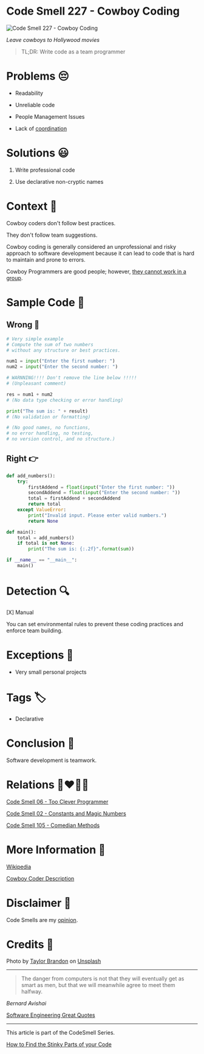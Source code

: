 # Code Smell 227 - Cowboy Coding
            
![Code Smell 227 - Cowboy Coding](Code%20Smell%20227%20-%20Cowboy%20Coding.jpg)

*Leave cowboys to Hollywood movies*

> TL;DR: Write code as a team programmer

# Problems 😔 

- Readability

- Unreliable code

- People Management Issues

- Lack of [coordination](https://en.wikipedia.org/wiki/Cowboy_coding)

# Solutions 😃

1. Write professional code

2. Use declarative non-cryptic names

# Context 💬

Cowboy coders don't follow best practices. 

They don't follow team suggestions.

Cowboy coding is generally considered an unprofessional and risky approach to software development because it can lead to code that is hard to maintain and prone to errors. 

Cowboy Programmers are good people; however, [they cannot work in a group](https://www.linkedin.com/pulse/software-development-cowboy-coding-hakan-atba%C5%9F/).

# Sample Code 📖

## Wrong 🚫

<!-- [Gist Url](https://gist.github.com/mcsee/b600a57bd4f4b095b919cbc6a2e65323) -->

```python
# Very simple example 
# Compute the sum of two numbers 
# without any structure or best practices.

num1 = input("Enter the first number: ")
num2 = input("Enter the second number: ")

# WARNNING!!!! Don't remove the line below !!!!!
# (Unpleasant comment)

res = num1 + num2  
# (No data type checking or error handling)

print("The sum is: " + result)  
# (No validation or formatting)

# (No good names, no functions, 
# no error handling, no testing, 
# no version control, and no structure.)
```

## Right 👉

<!-- [Gist Url](https://gist.github.com/mcsee/5fc81635624c7e7ed7f0de537094ad6d) -->

```python
def add_numbers():
    try:
        firstAddend = float(input("Enter the first number: "))
        secondAddend = float(input("Enter the second number: "))
        total = firstAddend + secondAddend
        return total
    except ValueError:
        print("Invalid input. Please enter valid numbers.")
        return None

def main():
    total = add_numbers()
    if total is not None:
        print("The sum is: {:.2f}".format(sum))

if __name__ == "__main__":
    main()
```

# Detection 🔍

[X] Manual

You can set environmental rules to prevent these coding practices and enforce team building.

# Exceptions 🛑

- Very small personal projects

# Tags 🏷️

- Declarative

# Conclusion 🏁

Software development is teamwork. 

# Relations 👩‍❤️‍💋‍👨

[Code Smell 06 - Too Clever Programmer](https://github.com/mcsee/Software-Design-Articles/tree/main/Articles/Code%20Smells/Code%20Smell%2006%20-%20Too%20Clever%20Programmer/readme.md)

[Code Smell 02 - Constants and Magic Numbers](https://github.com/mcsee/Software-Design-Articles/tree/main/Articles/Code%20Smells/Code%20Smell%2002%20-%20Constants%20and%20Magic%20Numbers/readme.md)

[Code Smell 105 - Comedian Methods](https://github.com/mcsee/Software-Design-Articles/tree/main/Articles/Code%20Smells/Code%20Smell%20105%20-%20Comedian%20Methods/readme.md)

# More Information 📕

[Wikipedia](https://en.wikipedia.org/wiki/Cowboy_coding)

[Cowboy Coder Description](https://www.linkedin.com/pulse/software-development-cowboy-coding-hakan-atba%C5%9F/)

# Disclaimer 📘

Code Smells are my [opinion](https://github.com/mcsee/Software-Design-Articles/tree/main/Articles/Blogging/I%20Wrote%20More%20than%2090%20Articles%20on%202021%20Here%20is%20What%20I%20Learned/readme.md).

# Credits 🙏

Photo by [Taylor Brandon](https://unsplash.com/@house_42) on [Unsplash](https://unsplash.com/photos/3HmP1kOdACU)
  
* * *

> The danger from computers is not that they will eventually get as smart as men, but that we will meanwhile agree to meet them halfway.

_Bernard Avishai_
 
[Software Engineering Great Quotes](https://github.com/mcsee/Software-Design-Articles/tree/main/Articles/Quotes/Software%20Engineering%20Great%20Quotes/readme.md)

* * *

This article is part of the CodeSmell Series.

[How to Find the Stinky Parts of your Code](https://github.com/mcsee/Software-Design-Articles/tree/main/Articles/Code%20Smells/How%20to%20Find%20the%20Stinky%20parts%20of%20your%20Code/readme.md)